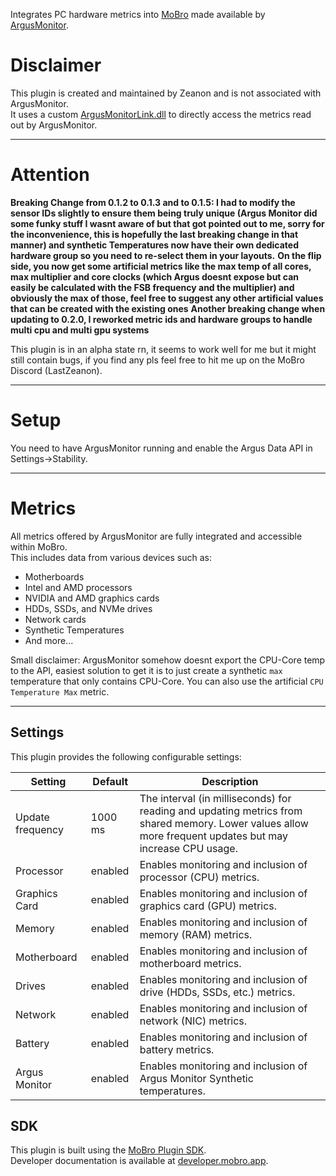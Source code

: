 Integrates PC hardware metrics into [MoBro](https://mobro.app) made available
by [ArgusMonitor](https://www.argusmonitor.com/index.php?language=en).

# Disclaimer

This plugin is created and maintained by Zeanon and is not associated with ArgusMonitor.  
It uses a custom [ArgusMonitorLink.dll](https://github.com/Zeanon/ArgusMonitorLink) to directly access the metrics read out by ArgusMonitor.

---

# Attention

**Breaking Change from 0.1.2 to 0.1.3 and to 0.1.5: I had to modify the sensor IDs slightly to ensure them being truly unique (Argus Monitor did some funky stuff I wasnt aware of but that got pointed out to me, sorry for the inconvenience, this is hopefully the last breaking change in that manner) and synthetic Temperatures now have their own dedicated hardware group so you need to re-select them in your layouts.**
**On the flip side, you now get some artificial metrics like the max temp of all cores, max multiplier and core clocks (which Argus doesnt expose but can easily be calculated with the FSB frequency and the multiplier) and obviously the max of those, feel free to suggest any other artificial values that can be created with the existing ones**
**Another breaking change when updating to 0.2.0, I reworked metric ids and hardware groups to handle multi cpu and multi gpu systems**

This plugin is in an alpha state rn, it seems to work well for me but it might still contain bugs, if you find any pls feel free to hit me up on the MoBro Discord (LastZeanon).

---

# Setup

You need to have ArgusMonitor running and enable the Argus Data API in Settings->Stability.

---

# Metrics

All metrics offered by ArgusMonitor are fully integrated and accessible within MoBro.  
This includes data from various devices such as:

- Motherboards
- Intel and AMD processors
- NVIDIA and AMD graphics cards
- HDDs, SSDs, and NVMe drives
- Network cards
- Synthetic Temperatures
- And more...

Small disclaimer: ArgusMonitor somehow doesnt export the CPU-Core temp to the API, easiest solution to get it is to just create a synthetic `max` temperature that only contains CPU-Core.
You can also use the artificial `CPU Temperature Max` metric.

---

## Settings

This plugin provides the following configurable settings:

| Setting          | Default | Description                                                                                                                                              |
|------------------|---------|----------------------------------------------------------------------------------------------------------------------------------------------------------|
| Update frequency | 1000 ms | The interval (in milliseconds) for reading and updating metrics from shared memory. Lower values allow more frequent updates but may increase CPU usage. |
| Processor        | enabled | Enables monitoring and inclusion of processor (CPU) metrics.                                                                                             |
| Graphics Card    | enabled | Enables monitoring and inclusion of graphics card (GPU) metrics.                                                                                         |
| Memory           | enabled | Enables monitoring and inclusion of memory (RAM) metrics.                                                                                                |
| Motherboard      | enabled | Enables monitoring and inclusion of motherboard metrics.                                                                                                 |
| Drives           | enabled | Enables monitoring and inclusion of drive (HDDs, SSDs, etc.) metrics.                                                                                    |
| Network          | enabled | Enables monitoring and inclusion of network (NIC) metrics.                                                                                               |
| Battery          | enabled | Enables monitoring and inclusion of battery metrics.                                                                                                     |
| Argus Monitor    | enabled | Enables monitoring and inclusion of Argus Monitor Synthetic temperatures.                                                                                |

## SDK

This plugin is built using the [MoBro Plugin SDK](https://github.com/ModBros/mobro-plugin-sdk).  
Developer documentation is available at [developer.mobro.app](https://developer.mobro.app).
